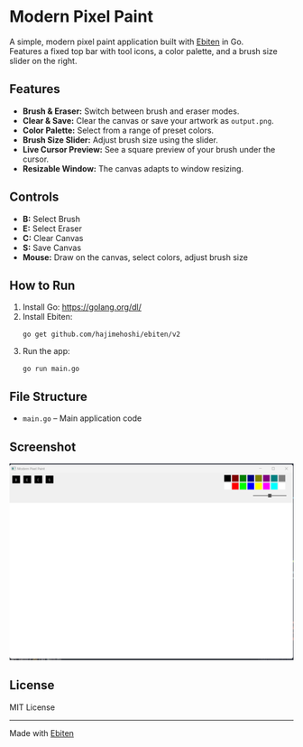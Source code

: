 # Modern Pixel Paint

A simple, modern pixel paint application built with [Ebiten](https://ebiten.org/) in Go.  
Features a fixed top bar with tool icons, a color palette, and a brush size slider on the right.

## Features

- **Brush & Eraser:** Switch between brush and eraser modes.
- **Clear & Save:** Clear the canvas or save your artwork as `output.png`.
- **Color Palette:** Select from a range of preset colors.
- **Brush Size Slider:** Adjust brush size using the slider.
- **Live Cursor Preview:** See a square preview of your brush under the cursor.
- **Resizable Window:** The canvas adapts to window resizing.

## Controls

- **B:** Select Brush
- **E:** Select Eraser
- **C:** Clear Canvas
- **S:** Save Canvas
- **Mouse:** Draw on the canvas, select colors, adjust brush size

## How to Run

1. Install Go: https://golang.org/dl/
2. Install Ebiten:
    ```
    go get github.com/hajimehoshi/ebiten/v2
    ```
3. Run the app:
    ```
    go run main.go
    ```

## File Structure

- `main.go` – Main application code

## Screenshot

![screenshot](screenshot.png) <!-- Add a screenshot if available -->

## License

MIT License

---

Made with [Ebiten](https://ebiten.org/)
